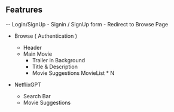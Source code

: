 ## Featrures

-- Login/SignUp - Signin / SignUp form - Redirect to Browse Page

- Browse ( Authentication )

  - Header
  - Main Movie
    - Trailer in Background
    - Title & Description
    - Movie Suggestions
      MovieList \* N

- NetflixGPT
  - Search Bar
  - Movie Suggestions
